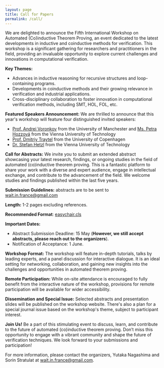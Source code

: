 ```yaml
---
layout: page
title: Call for Papers
permalink: /call/
---
```


We are delighted to announce the Fifth International Workshop on Automated (Co)inductive Theorem Proving, an event dedicated to the latest developments in inductive and coinductive methods for verification. This workshop is a significant gathering for researchers and practitioners in the field, providing an invaluable opportunity to explore current challenges and innovations in computational verification.

**Key Themes:**

- Advances in inductive reasoning for recursive structures and loop-containing programs.
- Developments in coinductive methods and their growing relevance in verification and industrial applications.
- Cross-disciplinary collaboration to foster innovation in computational verification methods, including SMT, HOL, FOL, etc.

**Featured Speakers Announcement:** We are thrilled to announce that this year's workshop will feature four distinguished invited speakers: 
- [Prof. Andrei Voronkov](http://voronkov.com) from the University of Manchester and [Ms. Petra Hozzová](https://logic-cs.at/phd/students/petra-hozzova/) from the Vienna University of Technology
- [Prof. Dmitriy Traytel](https://traytel.bitbucket.io) from the University of Copenhagen
- [Dr. Stefan Hetzl](https://dmg.tuwien.ac.at/hetzl/) from the Vienna University of Technology

**Call for Abstracts:** We invite you to submit an extended abstract showcasing your latest research, findings, or ongoing studies in the field of automated (co)inductive theorem proving. This is a fantastic platform to share your work with a diverse and expert audience, engage in intellectual exchange, and contribute to the advancement of the field. We welcome studies and findings published within the last five years.

**Submission Guidelines:** abstracts are to be sent to [wait.in.france@gmail.com](mailto:wait.in.france@gmail.com)

**Length:** 1-2 pages excluding references.

**Recommended Format**: [easychair.cls](https://easychair.org/publications/easychair.zip)

**Important Dates:**
- Abstract Submission Deadline: 15 May (**However, we still accept abstracts, please reach out to the organizers**).
- Notification of Acceptance: 1 June.

**Workshop Format:** The workshop will feature in-depth tutorials, talks by leading experts, and a panel discussion for interactive dialogue. It is an ideal setting for networking, collaboration, and gaining new insights into the challenges and opportunities in automated theorem
proving.

**Remote Participation:** While on-site attendance is encouraged to fully benefit from the interactive nature of the workshop, provisions for remote participation will be available for wider accessibility.

**Dissemination and Special Issue:** Selected abstracts and presentation slides will be published on the workshop website. There's also a plan for a special journal issue based on the workshop's theme, subject to participant interest.

**Join Us!** Be a part of this stimulating event to discuss, learn, and contribute to the future of automated (co)inductive theorem proving. Don’t miss this opportunity to engage with a vibrant community and shape the future of verification techniques. We look forward to your submissions and participation!

For more information, please contact the organizers, Yutaka Nagashima and Sorin Stratulat at [wait.in.france@gmail.com](mailto:wait.in.france@gmail.com). 
